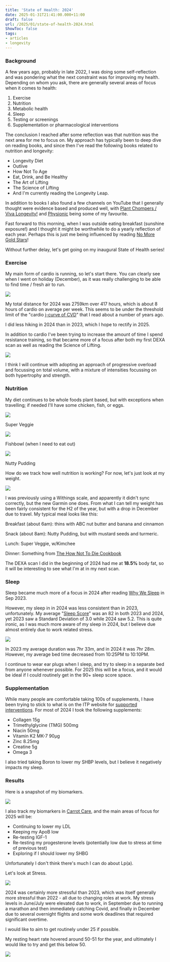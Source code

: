 ```yaml
---
title: 'State of Health: 2024'
date: 2025-01-31T21:41:00.000+11:00
draft: false
url: /2025/01/state-of-health-2024.html
ShowToc: false
tags: 
- articles
- longevity
---
```


### Background

A few years ago, probably in late 2022, I was doing some self-reflection and was pondering what the next constraint was for improving my health. Depending on whom you ask, there are generally several areas of focus when it comes to health:

1.  Exercise
2.  Nutrition
3.  Metabolic health
4.  Sleep
5.  Testing or screenings
6.  Supplementation or pharmacological interventions

The conclusion I reached after some reflection was that nutrition was the next area for me to focus on. My approach has typically been to deep dive on reading books, and since then I've read the following books related to nutrition and longevity:

*   Longevity Diet
*   Outlive
*   How Not To Age
*   Eat, Drink, and Be Healthy
*   The Art of Lifting
*   The Science of Lifting
*   And I'm currently reading the Longevity Leap.

In addition to books I also found a few channels on YouTube that I generally thought were evidence based and produced well, with [Plant Chompers / Viva Longevity!](https://www.youtube.com/@Viva-Longevity) and [Physionic](https://www.youtube.com/@Physionic) being some of my favourite.

  

Fast forward to this morning, when I was outside eating breakfast (sunshine exposure!) and I thought it might be worthwhile to do a yearly reflection of each year. Perhaps this is just me being influenced by reading [No More Gold Stars](https://www.amazon.com.au/More-Gold-Stars-Regenerating-Ourselves/dp/0989301389)!

  

Without further delay, let's get going on my inaugural State of Health series!

### Exercise

My main form of cardio is running, so let's start there. You can clearly see when I went on holiday (December), as it was really challenging to be able to find time / fresh air to run.

  

[![](Screenshot2025-01-31at8.10.15 am.png)](Screenshot2025-01-31at8.10.15 am.png)

  

  

  

My total distance for 2024 was 2759km over 417 hours, which is about 8 hours of cardio on average per week. This seems to be under the threshold limit of the "cardio [j-curve of CVD](https://pmc.ncbi.nlm.nih.gov/articles/PMC7431070/)" that I read about a number of years ago.

  

I did less hiking in 2024 than in 2023, which I hope to rectify in 2025.

  

In addition to cardio I've been trying to increase the amount of time I spend resistance training, so that became more of a focus after both my first DEXA scan as well as reading the Science of Lifting.

  

[![](Screenshot2025-01-31at8.24.37 am.png)](Screenshot2025-01-31at8.24.37 am.png)

  

I think I will continue with adopting an approach of progressive overload and focussing on total volume, with a mixture of intensities focussing on both hypertrophy and strength.

### Nutrition

My diet continues to be whole foods plant based, but with exceptions when travelling; if needed I'll have some chicken, fish, or eggs.

  

[![](sv.jpg)](sv.jpg)

Super Veggie

  

[![](IMG_2799.jpeg)](IMG_2799.jpeg)

Fishbowl (when I need to eat out)

  

[![](D780B530-FE23-4591-825A-74B4A58CF7D3.jpeg)](D780B530-FE23-4591-825A-74B4A58CF7D3.jpeg)

Nutty Pudding

  

How do we track how well nutrition is working? For now, let's just look at my weight.

  

[![](Screenshot2025-01-31at8.49.30 pm.png)](Screenshot2025-01-31at8.49.30 pm.png)

  

I was previously using a Withings scale, and apparently it didn't sync correctly, but the new Garmin one does. From what I can tell my weight has been fairly consistent for the H2 of the year, but with a drop in December due to travel. My typical meal looks like this:

  

Breakfast (about 6am): thins with ABC nut butter and banana and cinnamon

Snack (about 8am): Nutty Pudding, but with mustard seeds and turmeric.

Lunch: Super Veggie, w/Kimchee

Dinner: Something from [The How Not To Die Cookbook](https://nutritionfacts.org/book/how-not-to-die-cookbook/)

  

The DEXA scan I did in the beginning of 2024 had me at **18.5%** body fat, so it will be interesting to see what I'm at in my next scan. 

### Sleep

Sleep became much more of a focus in 2024 after reading [Why We Sleep](https://www.amazon.com.au/Why-We-Sleep-Science-Dreams/dp/0141983760?crid=3GFYDA14PZV7N&dib=eyJ2IjoiMSJ9.HqZgX72gI9PBGMtU0GUwo2axDi0vyYeL6Yd7dhsk4E2pPhgyHrRI31dO90lEk4F95_tc96Tkk79xc-IwOtptJXOU7QiqzGM2lhmaEuX3lkl-dXe3_NDe_FZhx2oH-HSKvEzbR5K3DSj1uXyYdq7THueUsEssq8hmWSdOrOVs0o-AazMhKBfStt6fqO1U7rYTijEKxnpK_B-ak9M6kYco0nvbCSAG9rboEB_HOLuSRG0JUdQ19UgOBf80mGBTm5SLgnEXsOP-PjTlWsPKatSygcha9Nz0MS7hxpjsfjqdBi3uEZIayaX5wyWSbVqGHlPw2lWZkIEkxp-I2lrpv1VVmkW0qGNUZsC2XikSYdaRzAbWEhRBH37vVur12MwGTkKSue-h0GgWJF1g45onQcHitnGzwyythj4YJCUueYvanZBZOY4QblR5epnbxkaPZwuC.1guDuFcWGuR3dOAPpkdkJihh6IdvmDFsKLz2GRZlOvs&dib_tag=se&keywords=why+we+sleep&qid=1738274327&sprefix=why+we+sleep%2Caps%2C351&sr=8-1) in Sep 2023.

  

However, my sleep in in 2024 was less consistent than in 2023, unfortunately. My average "[Sleep Score](https://www.garmin.com/en-US/blog/health/garmin-sleep-score-and-sleep-insights/)" was an 82 in both 2023 and 2024, yet 2023 saw a Standard Deviation of 3.0 while 2024 saw 5.2. This is quite ironic, as I was much more aware of my sleep in 2024, but I believe due almost entirely due to work related stress.

  

[![](Screenshot2025-01-31at9.03.55 am.png)](Screenshot2025-01-31at9.03.55 am.png)

  

  

In 2023 my average duration was 7hr 33m, and in 2024 it was 7hr 28m.  However, my average bed time decreased from 10:25PM to 10:10PM.

  

I continue to wear ear plugs when I sleep, and try to sleep in a separate bed from anyone whenever possible. For 2025 this will be a focus, and it would be ideal if I could routinely get in the 90+ sleep score space.

  

### Supplementation

While many people are comfortable taking 100s of supplements, I have been trying to stick to what is on the ITP website for [supported interventions](https://www.nia.nih.gov/research/dab/interventions-testing-program-itp/supported-interventions). For most of 2024 I took the following supplements:

*   Collagen 15g 
*   Trimethylglycine (TMG) 500mg
*   Niacin 50mg
*   Vitamin K2 MK-7 90µg
*   Zinc 8.25mg
*   Creatine 5g
*   Omega 3

I also tried taking Boron to lower my SHBP levels, but I believe it negatively impacts my sleep.

### Results

Here is a snapshot of my biomarkers.

  

[![](Screenshot2025-01-31at9.10.04 pm.png)](Screenshot2025-01-31at9.10.04 pm.png)

  

I also track my biomarkers in [Carrot Care](https://carrotcare.health/), and the main areas of focus for 2025 will be:

*   Continuing to lower my LDL
*   Keeping my ApoB low
*   Re-testing IGF-1
*   Re-testing my progesterone levels (potentially low due to stress at time of previous test)
*   Exploring if I should lower my SHBG

Unfortunately I don't think there's much I can do about Lp(a).

  

Let's look at Stress.

  

[![](Screenshot2025-01-31at9.28.45 pm.png)](Screenshot2025-01-31at9.28.45 pm.png)

  

  

2024 was certainly more stressful than 2023, which was itself generally more stressful than 2022 - all due to changing roles at work. My stress levels in June/July were elevated due to work, in September due to running a marathon and then immediately catching Covid, and finally in December due to several overnight flights and some work deadlines that required significant overtime.

  

I would like to aim to get routinely under 25 if possible.

  

My resting heart rate hovered around 50-51 for the year, and ultimately I would like to try and get this below 50.

  

[![](Screenshot2025-01-31at9.33.37 pm.png)](Screenshot2025-01-31at9.33.37 pm.png)

  

  
  